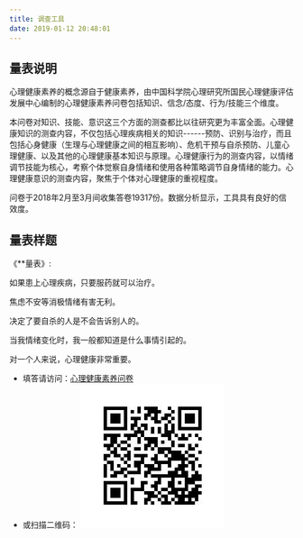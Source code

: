 ```yaml
---
title: 调查工具
date: 2019-01-12 20:48:01
---
```



## 量表说明 

心理健康素养的概念源自于健康素养，由中国科学院心理研究所国民心理健康评估发展中心编制的心理健康素养问卷包括知识、信念/态度、行为/技能三个维度。

本问卷对知识、技能、意识这三个方面的测查都比以往研究更为丰富全面。心理健康知识的测查内容，不仅包括心理疾病相关的知识------预防、识别与治疗，而且包括心身健康（生理与心理健康之间的相互影响）、危机干预与自杀预防、儿童心理健康、以及其他的心理健康基本知识与原理。心理健康行为的测查内容，以情绪调节技能为核心，考察个体觉察自身情绪和使用各种策略调节自身情绪的能力。心理健康意识的测查内容，聚焦于个体对心理健康的重视程度。

问卷于2018年2月至3月间收集答卷19317份。数据分析显示，工具具有良好的信效度。


## **量表样题**

《\*\*量表》:

如果患上心理疾病，只要服药就可以治疗。

焦虑不安等消极情绪有害无利。

决定了要自杀的人是不会告诉别人的。

当我情绪变化时，我一般都知道是什么事情引起的。

对一个人来说，心理健康非常重要。

-   填答请访问：[心理健康素养问卷](https://www.wjx.cn/jq/34079552.aspx)
-   或扫描二维码： ![](/images/tools-qr-code.png)

